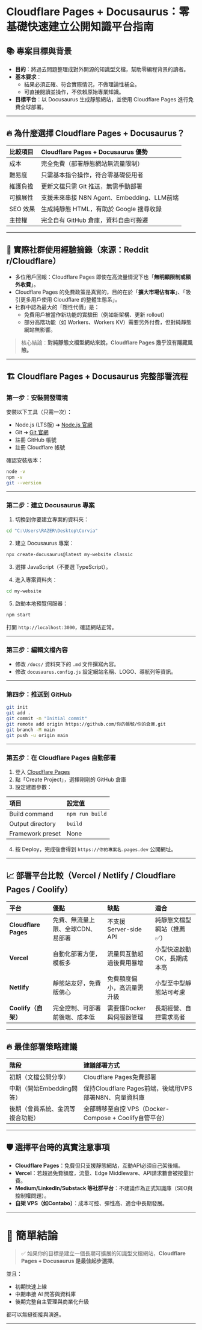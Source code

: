 # Cloudflare Pages + Docusaurus：零基礎快速建立公開知識平台指南

## 📚 專案目標與背景

- **目的**：將過去問題整理成對外開源的知識型文檔，幫助零編程背景的讀者。
- **基本要求**：
  - 結果必須正確、符合實際情況，不做理論性補全。
  - 可直接閱讀並操作，不依賴原始專業知識。
- **目標平台**：以 Docusaurus 生成靜態網站，並使用 Cloudflare Pages 進行免費全球部署。

---

## 🔥 為什麼選擇 Cloudflare Pages + Docusaurus？

| 比較項目 | Cloudflare Pages + Docusaurus 優勢 |
|:--|:--|
| 成本 | 完全免費（部署靜態網站無流量限制） |
| 難易度 | 只需基本指令操作，符合零基礎使用者 |
| 維護負擔 | 更新文檔只需 Git 推送，無需手動部署 |
| 可擴展性 | 支援未來串接 N8N Agent、Embedding、LLM前端 |
| SEO 效果 | 生成純靜態 HTML，有助於 Google 搜尋收錄 |
| 主控權 | 完全自有 GitHub 倉庫，資料自由可搬遷 |

---

## 🧠 實際社群使用經驗摘錄（來源：Reddit r/Cloudflare）

- 多位用戶回報：Cloudflare Pages 即使在高流量情況下也「**無明顯限制或額外收費**」。
- Cloudflare Pages 的免費政策是真實的，目的在於「**擴大市場佔有率**」、「吸引更多用戶使用 Cloudflare 的整體生態系」。
- 社群中認為最大的「隱性代價」是：
  - 免費用戶被當作新功能的實驗田（例如新架構、更新 rollout）
  - 部分高階功能（如 Workers、Workers KV）需要另外付費，但對純靜態網站無影響。

> 核心結論：**對純靜態文檔型網站來說，Cloudflare Pages 幾乎沒有隱藏風險。**

---

## 🏗️ Cloudflare Pages + Docusaurus 完整部署流程

### 第一步：安裝開發環境

安裝以下工具（只需一次）：
- Node.js (LTS版) ➔ [Node.js 官網](https://nodejs.org/)
- Git ➔ [Git 官網](https://git-scm.com/)
- 註冊 GitHub 帳號
- 註冊 Cloudflare 帳號

確認安裝版本：

```bash
node -v
npm -v
git --version
```

---

### 第二步：建立 Docusaurus 專案

1. 切換到你要建立專案的資料夾：

```bash
cd "C:\Users\RAZER\Desktop\Corvia"
```

2. 建立 Docusaurus 專案：

```bash
npx create-docusaurus@latest my-website classic
```

3. 選擇 JavaScript（不要選 TypeScript）。

4. 進入專案資料夾：

```bash
cd my-website
```

5. 啟動本地預覽伺服器：

```bash
npm start
```

打開 `http://localhost:3000`，確認網站正常。

---

### 第三步：編輯文檔內容

- 修改 `/docs/` 資料夾下的 `.md` 文件撰寫內容。
- 修改 `docusaurus.config.js` 設定網站名稱、LOGO、導航列等資訊。

---

### 第四步：推送到 GitHub

```bash
git init
git add .
git commit -m "Initial commit"
git remote add origin https://github.com/你的帳號/你的倉庫.git
git branch -M main
git push -u origin main
```

---

### 第五步：在 Cloudflare Pages 自動部署

1. 登入 [Cloudflare Pages](https://pages.cloudflare.com/)
2. 點「Create Project」，選擇剛剛的 GitHub 倉庫
3. 設定建置參數：

| 項目 | 設定值 |
|:--|:--|
| Build command | `npm run build` |
| Output directory | `build` |
| Framework preset | None |

4. 按 Deploy，完成後會得到 `https://你的專案名.pages.dev` 公開網址。

---

## 📈 部署平台比較（Vercel / Netlify / Cloudflare Pages / Coolify）

| 平台 | 優點 | 缺點 | 適合 |
|:--|:--|:--|:--|
| **Cloudflare Pages** | 免費、無流量上限、全球CDN、易部署 | 不支援 Server-side API | 純靜態文檔型網站（推薦✅） |
| **Vercel** | 自動化部署方便，模板多 | 流量與互動超過後費用暴增 | 小型快速啟動OK，長期成本高 |
| **Netlify** | 靜態站友好，免費版佛心 | 免費額度偏小，高流量需升級 | 小型至中型靜態站可考慮 |
| **Coolify（自架）** | 完全控制、可部署前後端、成本低 | 需要懂Docker與伺服器管理 | 長期經營、自控需求高者 |

---

## 🔥 最佳部署策略建議

| 階段 | 建議部署方式 |
|:--|:--|
| 初期（文檔公開分享） | Cloudflare Pages免費部署 |
| 中期（開始Embedding問答） | 保持Cloudflare Pages前端，後端用VPS部署N8N、向量資料庫 |
| 後期（會員系統、金流等複合功能） | 全部轉移至自控 VPS（Docker-Compose + Coolify自管平台） |

---

## 🛡️ 選擇平台時的真實注意事項

- **Cloudflare Pages**：免費但只支援靜態網站，互動API必須自己架後端。
- **Vercel**：若超過免費額度，流量、Edge Middleware、API請求數會被按量計費。
- **Medium/LinkedIn/Substack 等社群平台**：不建議作為正式知識庫（SEO與控制權問題）。
- **自架 VPS（如Contabo）**：成本可控、彈性高、適合中長期發展。

---

# 🎯 簡單結論

> ✅ 如果你的目標是建立一個長期可擴展的知識型文檔網站，**Cloudflare Pages + Docusaurus 是最佳起步選擇**。

並且：
- 初期快速上線
- 中期串接 AI 問答與資料庫
- 後期完整自主管理與商業化升級

都可以無縫銜接與演進。

---
